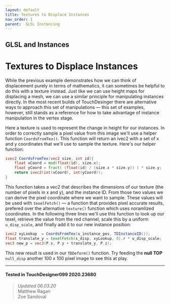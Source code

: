 ```yaml
---
layout: default
title: Textures to Displace Instances
nav_order: 1
parent:  GLSL Instancing
---
```


## GLSL and Instances
# Textures to Displace Instances

While the previous example demonstrates how we can think of displacement purely in terms of mathematics, it can sometimes be helpful to do this with a texture instead. Just like we can use height maps for displacing a mesh, we can use a similar principle for manipulating instances directly. In the most recent builds of TouchDesinger there are alternative ways to approach this set of manipulations — this set of examples, however, still stands as a reference for how to take advantage of instance manipulation in the vertex stage. 

Here a texture is used to represent the change in height for our instances. In order to correctly sample a pixel value from this image we'll use a helper function `CoordsFromTex()`. This function will return an ivec2 with a set of x and y coordinates that we'll use to sample the texture. Here's our helper function:

```glsl
ivec2 CoordsFromTex(vec2 size, int id){
    float xCoord = mod(float(id), size.x);
    float yCoord = fract( (float(id) / (size.x * size.y)) ) * size.y;
    return ivec2(int(xCoord), int(yCoord));
}
```

This function takes a vec2 that describes the dimensions of our texture (the number of pixels in x and y), and the instance ID. From those two values we can derive the pixel coordinate where we want to sample. These values will be used with `texelFetch()` — a function that provides pixel accurate results, prefered over the alternative `texture()` function which uses noramlized coordinates. In the following three lines we'll use this function to look up our texel, retrieve the value from the red channel, scale this by a uniform `u_disp_scale`, and finally add it to our new instance position:

```glsl
ivec2 xyLookup  = CoordsFromTex(u_instance_pos, TDInstanceID());
float translate_y = texelFetch(s_disp, xyLookup, 0).r * u_disp_scale;
vec3 new_p = vec3(P.x, P.y + translate_y, P.z); 
```

This new result is used in our `TDDeform()` function. Try feeding the **null TOP** `null_disp` another 100 x 100 pixel image to see this at play.

---

#### Tested in TouchDesigner099 2020.23680 
>*Updated 06.03.20*  
Matthew Ragan  
Zoe Sandoval  
